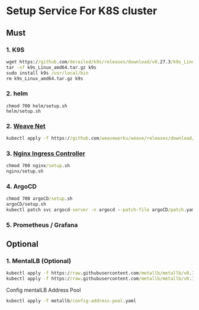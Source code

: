 # Setup Service For K8S cluster 
## **Must**

### 1. K9S
```cmd
wget https://github.com/derailed/k9s/releases/download/v0.27.3/k9s_Linux_amd64.tar.gz
tar -xf k9s_Linux_amd64.tar.gz k9s
sudo install k9s /usr/local/bin
rm k9s_Linux_amd64.tar.gz k9s
```
### 2. helm
```
chmod 700 helm/setup.sh
helm/setup.sh
```

### 2. [Weave Net](https://www.weave.works/docs/net/latest/kubernetes/kube-addon/)
```cmd
kubectl apply -f https://github.com/weaveworks/weave/releases/download/v2.8.1/weave-daemonset-k8s.yaml
```
### 3. [Nginx Ingress Controller](https://docs.nginx.com/nginx-ingress-controller/installation/installation-with-manifests) 
```cmd
chmod 700 nginx/setup.sh
nginx/setup.sh
```
### 4. ArgoCD
```cmd
chmod 700 argoCD/setup.sh
argoCD/setup.sh
kubectl patch svc argocd-server -n argocd --patch-file argoCD/patch.yaml
```
### 5. Prometheus / Grafana 

## **Optional**

### 1. MentalLB (Optional)
```cmd
kubectl apply -f https://raw.githubusercontent.com/metallb/metallb/v0.10.2/manifests/namespace.yaml
kubectl apply -f https://raw.githubusercontent.com/metallb/metallb/v0.10.2/manifests/metallb.yaml
```
Config mentalLB Address Pool
```cmd
kubectl apply -f metallb/config-address-pool.yaml
```